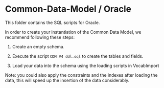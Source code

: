 Common-Data-Model / Oracle
=================

This folder contains the SQL scripts for Oracle. 

In order to create your instantiation of the Common Data Model, we recommend following these steps:

1. Create an empty schema.

2. Execute the script `CDM V4 ddl.sql` to create the tables and fields.

3. Load your data into the schema using the loading scripts in VocabImport

Note: you could also apply the constraints and the indexes after loading the data, this will speed up the insertion of the data considerably.

